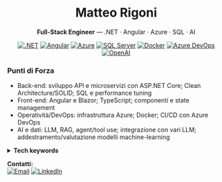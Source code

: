 <div align="center">

# Matteo Rigoni  
**Full-Stack Engineer** — .NET · Angular · Azure · SQL · AI

[![.NET](https://img.shields.io/badge/.NET-512BD4?logo=dotnet&logoColor=white)]()
[![Angular](https://img.shields.io/badge/Angular-DD0031?logo=angular&logoColor=white)]()
[![Azure](https://img.shields.io/badge/Microsoft_Azure-0078D4?logo=microsoftazure&logoColor=white)]()
[![SQL Server](https://img.shields.io/badge/SQL%20Server-CC2927?logo=microsoftsqlserver&logoColor=white)]()
[![Docker](https://img.shields.io/badge/Docker-2496ED?logo=docker&logoColor=white)]()
[![Azure DevOps](https://img.shields.io/badge/Azure_DevOps-0078D7?logo=azuredevops&logoColor=white)]()
[![OpenAI](https://img.shields.io/badge/OpenAI-000000?logo=openai&logoColor=white)]()

</div>

### Punti di Forza
- Back-end: sviluppo API e microservizi con ASP.NET Core; Clean Architecture/SOLID; SQL e performance tuning
- Front-end: Angular e Blazor; TypeScript; componenti e state management
- Operatività/DevOps: infrastruttura Azure; Docker; CI/CD con Azure DevOps
- AI e dati: LLM, RAG, agent/tool use; integrazione con vari LLM; addestramento/valutazione modelli machine-learning

<details>
  <summary><b>Tech keywords</b></summary>
  
  `C#` `ASP.NET Core` `Angular` `TypeScript` `Azure` `SQL Server` `Azure SQL`  
  `Docker` `Azure DevOps` `Service Bus` `Storage` `CI/CD` `LLM` `RAG` `Agents` `Observability`
</details>

**Contatti:**  
[![Email](https://img.shields.io/badge/Email-matteo.rigoni2%40gmail.com-informational)](mailto:matteo.rigoni2@gmail.com)
[![LinkedIn](https://img.shields.io/badge/LinkedIn-matteo--rigoni-blue?logo=linkedin)](https://www.linkedin.com/in/matteo-rigoni-63440b114/)



<!---
MatteoRigoni/MatteoRigoni is a ✨ special ✨ repository because its `README.md` (this file) appears on your GitHub profile.
You can click the Preview link to take a look at your changes.
--->
